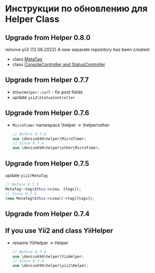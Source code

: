 Инструкции по обновлению для Helper Class
=========================================

Upgrade from Helper 0.8.0
-----------------------
remove yii2 (12.06.2022)
A new separate repository has been created:
- class [MetaTag](https://github.com/Denisok94/yii-metatag)
- class [ConsoleController and StatusController](https://github.com/Denisok94/yii-helper)

Upgrade from Helper 0.7.7
-----------------------
- `OtherHelper::curl` - fix post fields
- update `yii2\StatusController`

Upgrade from Helper 0.7.6
-----------------------
- `MicroTimer` namespace \helper → \helper\other
    ```php
    // Before 0.7.6
    use \denisok94\helper\MicroTimer;
    // Since 0.7.6
    use \denisok94\helper\other\MicroTimer;
    ```

Upgrade from Helper 0.7.5
-----------------------
update `yii2/MetaTag`
```php
// Before 0.7.5
MetaTag::tag($this->view, [tags]);
// Since 0.7.5
(new MetaTag($this->view))->tag([tags]);
```

Upgrade from Helper 0.7.4
-----------------------
## If you use Yii2 and class YiiHelper
- rename YiiHelper → Helper
    ```php
    // Before 0.7.4
    use \denisok94\helper\YiiHelper;
    // Since 0.7.4
    use \denisok94\helper\yii2\Helper;
    ```
